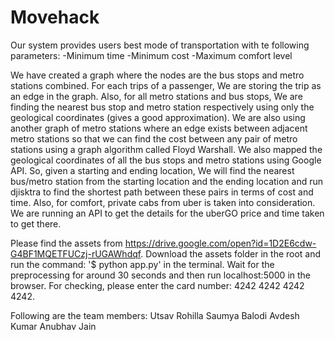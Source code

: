 # Movehack
Our system provides users best mode of transportation with te following parameters:
-Minimum time
-Minimum cost
-Maximum comfort level

We have created a graph where the nodes are the bus stops and metro stations combined. For each trips of a passenger, We are storing the trip as an edge in the graph. Also, for all metro stations and bus stops, We are finding the nearest bus stop and metro station respectively using only the geological coordinates (gives a good approximation). We are also using another graph of metro stations where an edge exists between adjacent metro stations so that we can find the cost between any pair of metro stations using a graph algorithm called Floyd Warshall. We also mapped the geological coordinates of all the bus stops and metro stations using Google API. So, given a starting and ending location, We will find the nearest bus/metro station from the starting location and the ending location and run djisktra to find the shortest path between these pairs in terms of cost and time. Also, for comfort, private cabs from uber is taken into consideration. We are running an API to get the details for the uberGO price and time taken to get there.

Please find the assets from https://drive.google.com/open?id=1D2E6cdw-G4BF1MQETFUCzj-rUGAWhdqf.
Download the assets folder in the root and run the command: '$ python app.py' in the terminal. Wait for the preprocessing for around 30 seconds and then run localhost:5000 in the browser.
For checking, please enter the card number: 4242 4242 4242 4242.

Following are the team members:
Utsav Rohilla
Saumya Balodi
Avdesh Kumar
Anubhav Jain
